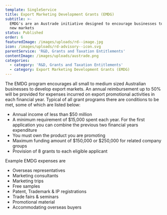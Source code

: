 ```yaml
---
template: SingleService
title: Export Marketing Development Grants (EMDG)
subtitle: >-
  EMDG's are an Austrade initiative designed to encourage businesses to develop
  new markets
status: Published
order: 6
featuredImage: /images/uploads/rd--image.jpg
icon: /images/uploads/rd-advisory--icon.svg
parentService: 'R&D, Grants and Taxation Entitlements'
contentImage: /images/uploads/austrade.png
categories:
  - category: 'R&D, Grants and Taxation Entitlements'
  - category: Export Marketing Development Grants (EMDG)
---
```


The EMDG program encourages all small to medium sized Australian businesses to develop export markets. An annual reimbursement up to 50% will be provided for expenses incurred on export promotional activities in each financial year. Typical of all grant programs there are conditions to be met, some of which are listed below:

- Annual income of less than $50 million
- A minimum requirement of $15,000 spent each year. For the first application you can combine the previous two financial years expenditure
- You must own the product you are promoting
- Maximum funding amount of $150,000 or $250,000 for related company groups
- Provision of 8 grants to each eligible applicant

Example EMDG expenses are

- Overseas representatives
- Marketing consultants
- Marketing trips
- Free samples
- Patent, Trademark & IP registrations
- Trade fairs & seminars
- Promotional material
- Accommodating overseas buyers
